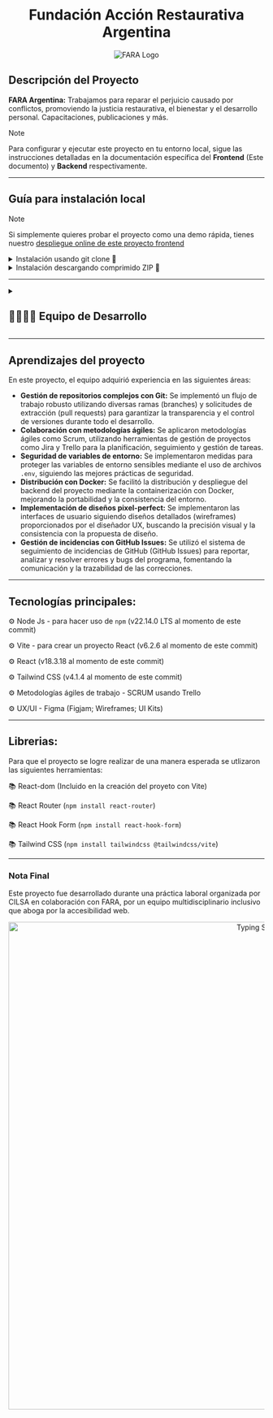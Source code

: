 <h1 align="center">Fundación Acción Restaurativa Argentina</h1>

<div align="center">
    <img src="https://github.com/user-attachments/assets/27b43531-4f94-4585-a4ce-9cf92fdece85" alt="FARA Logo" style="display: grid; place-items: center"/>
</div>

<h2>Descripción del Proyecto</h2>

**FARA Argentina:** Trabajamos para reparar el perjuicio causado por conflictos, promoviendo la justicia restaurativa, el bienestar y el desarrollo personal. Capacitaciones, publicaciones y más.

> [!NOTE]
> Para configurar y ejecutar este proyecto en tu entorno local, sigue las instrucciones detalladas en la documentación específica del **Frontend** (Este documento) y **Backend** respectivamente.

---

## Guía para instalación local

> [!NOTE]
> Si simplemente quieres probar el proyecto como una demo rápida, tienes nuestro [despliegue online de este proyecto frontend](https://fara.onrender.com/)

<details>
  <summary>Instalación usando git clone 🔧</summary>

### Cómo clonar el proyecto

Sigue estos pasos para clonar el repositorio e instalar las dependencias necesarias:

1. **Clonar el repositorio**    
    Ejecuta el siguiente comando en tu terminal, reemplazando `URL_DEL_PROYECTO` por el enlace del proyecto:

```sh
git clone URL_DEL_PROYECTO
```

2. **OPCIONAL - Cambiar de rama**   
    Ejecuta el siguiente comando en tu terminal, reemplazando `RAMA` por la rama a utilizar:

```sh
git checkout RAMA
```

### Cómo instalar las dependencias del proyecto

1. Ejecuta el siguiente comando en tu terminal:

```sh
npm install
```

_Nota: Puedes utilizar otro package manager si así lo deseas; procura revisar las `Tecnologías principales` y también las `Librerías` para comprobar que son compatibles primero_

### Iniciar servidor (en modo `dev`)

```sh
npm run dev
```
</details>

<details>
  <summary>Instalación descargando comprimido ZIP 🔧</summary>

## Instalación descargando comprimido ZIP 🔧

### Cómo descargar el proyecto

Sigue estos pasos para clonar el repositorio e instalar las dependencias necesarias:

1. **Descargar el proyecto en formato ZIP** 
    Ir a “code” > download ZIP

2. **Descomprimir el archivo**

3. **OPCIONAL - Cambiar de rama**   
    Ejecuta el siguiente comando en tu terminal, reemplazando `RAMA` por la rama a utilizar:

```sh
git checkout RAMA
```

### Cómo instalar las dependencias del proyecto

1. En la carpeta donde se encuentra “package.json” ejecutar en terminal:

```sh
npm install
```

_Nota: Puedes utilizar otro package manager si así lo deseas; procura revisar las `Tecnologías principales` y también las `Librerías` para comprobar que son compatibles primero_

### Iniciar servidor (en modo `dev`)

```sh
npm run dev
```
</details>

---

<details>
    <summary><h2>👨‍👩‍👧‍👦 Equipo de Desarrollo</h2></summary>
    <table align="center">
        <tr>
            <td><b>Denisse Amaya</b></td>
            <td>UX-UI Designer</td>
            <td align="center"><a href="https://github.com/DeniiAmaya">@DeniiAmaya</a></td>
            <td align="center"><a href="https://www.linkedin.com/in/denis-amaya-410075138/"><img src="https://github.com/user-attachments/assets/165473a1-ce2f-49c6-81b7-a0639b29e4c7" alt="LinkedIn logo" /></a></td>
        </tr>
        <tr>
            <td><b>Agostina Borroni</b></td>
            <td>LEAD UX-UI Designer</td>
            <td align="center"><a href="https://github.com/agosborroni">@agosborroni</a></td>
            <td align="center"><a href="https://www.linkedin.com/in/agostina-paz-borroni-914249145/"><img src="https://github.com/user-attachments/assets/165473a1-ce2f-49c6-81b7-a0639b29e4c7" alt="LinkedIn logo" /></a></td>
        </tr>
        <tr>
            <td><b>Daiana Colquicocha</b></td>
            <td>Backend Developer</td>
            <td align="center"><a href="https://github.com/DaiColqui">@DaiColqui</a></td>
            <td align="center"><a href="https://www.linkedin.com/in/daicolqui/"><img src="https://github.com/user-attachments/assets/165473a1-ce2f-49c6-81b7-a0639b29e4c7" alt="LinkedIn logo" /></a></td>
        </tr>
        <tr>
            <td><b>Matías Díaz</b></td>
            <td>Frontend Developer</td>
            <td align="center"><a href="https://github.com/mati98ld">@mati98ld</a></td>
            <td align="center"><a href="https://www.linkedin.com/in/matildiaz/"><img src="https://github.com/user-attachments/assets/165473a1-ce2f-49c6-81b7-a0639b29e4c7" alt="LinkedIn logo" /></a></td>
        </tr>
        <tr>
            <td><b>Gerónimo Franco</b></td>
            <td>QA Tester</td>
            <td align="center"><a href="https://github.com/Geronimo9321">@Geronimo9321</a></td>
            <td align="center"><a href="https://www.linkedin.com/in/geronimo-ariel-franco-programador-tester/"><img src="https://github.com/user-attachments/assets/165473a1-ce2f-49c6-81b7-a0639b29e4c7" alt="LinkedIn logo" /></a></td>
        </tr>
        <tr>
            <td><b>Leonel Giralde</b></td>
            <td>Frontend Developer</td>
            <td align="center"><a href="https://github.com/LeonelGiralde">@LeonelGiralde</a></td>
            <td align="center"><a href="https://www.linkedin.com/in/leonel-giralde/"><img src="https://github.com/user-attachments/assets/165473a1-ce2f-49c6-81b7-a0639b29e4c7" alt="LinkedIn logo" /></a></td>
        </tr>
        <tr>
            <td><b>Octavio Godoy</b></td>
            <td>UX-UI Designer</td>
            <td align="center"><a href="https://github.com/octa13">@octa13</a></td>
            <td align="center"><a href="https://www.linkedin.com/in//"><img src="https://github.com/user-attachments/assets/165473a1-ce2f-49c6-81b7-a0639b29e4c7" alt="LinkedIn logo" /></a></td>
        </tr>
        <tr>
            <td><b>Sandra Ibarra</b></td>
            <td>QA tester</td>
            <td align="center"><a href="https://github.com/sandrayaquelineibarra">@sandrayaquelineibarra</a></td>
            <td align="center"><a href="https://www.linkedin.com/in/sandra-ibarra-023b7720/"><img src="https://github.com/user-attachments/assets/165473a1-ce2f-49c6-81b7-a0639b29e4c7" alt="LinkedIn logo" /></a></td>
        </tr>
        <tr>
            <td><b>Mariano Infante</b></td>
            <td>LEAD QA Tester</td>
            <td align="center"><a href="https://github.com/MGIC12">@MGIC12</a></td>
            <td align="center"><a href="https://www.linkedin.com/in/mariano-infante/"><img src="https://github.com/user-attachments/assets/165473a1-ce2f-49c6-81b7-a0639b29e4c7" alt="LinkedIn logo" /></a></td>
        </tr>
        <tr>
            <td><b>Franco Lopez</b></td>
            <td>Frontend Developer</td>
            <td align="center"><a href="https://github.com/Lfran92">@Lfran92</a></td>
            <td align="center"><a href="https://www.linkedin.com/in/lopez-franco/"><img src="https://github.com/user-attachments/assets/165473a1-ce2f-49c6-81b7-a0639b29e4c7" alt="LinkedIn logo" /></a></td>
        </tr>
        <tr>
            <td><b>Nicolás Martín</b></td>
            <td>Backend Developer</td>
            <td align="center"><a href="https://github.com/nicolasmartin89">@nicolasmartin89</a></td>
            <td align="center"><a href="https://www.linkedin.com/in/nicolas-demis-martin/"><img src="https://github.com/user-attachments/assets/165473a1-ce2f-49c6-81b7-a0639b29e4c7" alt="LinkedIn logo" /></a></td>
        </tr>
        <tr>
            <td><b>Facundo Javier Pacheco Escalante</b></td>
            <td>QA Tester</td>
            <td align="center"><a href="https://github.com/javi321321">@Javi321321</a></td>
            <td align="center"><a href="https://www.linkedin.com/in/facundopacheco/"><img src="https://github.com/user-attachments/assets/165473a1-ce2f-49c6-81b7-a0639b29e4c7" alt="LinkedIn logo" /></a></td>
        </tr>
        <tr>
            <td><b>Ricardo Ramos</b></td>
            <td>Backend Developer</td>
            <td align="center"><a href="https://github.com/elequipoderiki">@elequipoderiki</a></td>
            <td align="center"><a href="https://www.linkedin.com/in//"><img src="https://github.com/user-attachments/assets/165473a1-ce2f-49c6-81b7-a0639b29e4c7" alt="LinkedIn logo" /></a></td>
        </tr>
        <tr>
            <td><b>Ricardo Rolón</b></td>
            <td>QA Tester</td>
            <td align="center"><a href="https://github.com/RolRic">@RolRic</a></td>
            <td align="center"><a href="https://www.linkedin.com/in/ricardo-rolon2023/"><img src="https://github.com/user-attachments/assets/165473a1-ce2f-49c6-81b7-a0639b29e4c7" alt="LinkedIn logo" /></a></td>
        </tr>
        <tr>
            <td><b>Daniela Salvo</b></td>
            <td>QA Tester</td>
            <td align="center"><a href="https://github.com/DanipSal">@DanipSal</a></td>
            <td align="center"><a href="https://www.linkedin.com/in/danisalvo/"><img src="https://github.com/user-attachments/assets/165473a1-ce2f-49c6-81b7-a0639b29e4c7" alt="LinkedIn logo" /></a></td>
        </tr>
        <tr>
            <td><b>Ian Sosa</b></td>
            <td>TECH LEAD</td>
            <td align="center"><a href="https://github.com/sosaian">@sosaian</a></td>
            <td align="center"><a href="https://www.linkedin.com/in/sosaian/"><img src="https://github.com/user-attachments/assets/165473a1-ce2f-49c6-81b7-a0639b29e4c7" alt="LinkedIn logo" /></a></td>
        </tr>
        <tr>
            <td><b>Brenda Tanoni</b></td>
            <td>QA Tester</td>
            <td align="center"><a href="https://github.com/tanonibrenda">@tanonibrenda</a></td>
            <td align="center"><a href="https://www.linkedin.com/in/brenda-yohena-tanoni-82430146/"><img src="https://github.com/user-attachments/assets/165473a1-ce2f-49c6-81b7-a0639b29e4c7" alt="LinkedIn logo" /></a></td>
        </tr>
        <tr>
            <td><b>Laura Yachelini</b></td>
            <td>Frontend Developer</td>
            <td align="center"><a href="https://github.com/LauYache">@LauYache</a></td>
            <td align="center"><a href="https://www.linkedin.com/in/lauyache/"><img src="https://github.com/user-attachments/assets/165473a1-ce2f-49c6-81b7-a0639b29e4c7" alt="LinkedIn logo" /></a></td>
        </tr>
        <tr>
            <td><b>Tomás Zucchi</b></td>
            <td>Backend Developer</td>
            <td align="center"><a href="https://github.com/TomasZucchi">@TomasZucchi</a></td>
            <td align="center"><a href="https://www.linkedin.com/in/tomaszucchi/"><img src="https://github.com/user-attachments/assets/165473a1-ce2f-49c6-81b7-a0639b29e4c7" alt="LinkedIn logo" /></a></td>
        </tr>
    </table>
</details>

---

## Aprendizajes del proyecto

En este proyecto, el equipo adquirió experiencia en las siguientes áreas:

*   **Gestión de repositorios complejos con Git:** Se implementó un flujo de trabajo robusto utilizando diversas ramas (branches) y solicitudes de extracción (pull requests) para garantizar la transparencia y el control de versiones durante todo el desarrollo.
*   **Colaboración con metodologías ágiles:** Se aplicaron metodologías ágiles como Scrum, utilizando herramientas de gestión de proyectos como Jira y Trello para la planificación, seguimiento y gestión de tareas.
*   **Seguridad de variables de entorno:** Se implementaron medidas para proteger las variables de entorno sensibles mediante el uso de archivos `.env`, siguiendo las mejores prácticas de seguridad.
*   **Distribución con Docker:** Se facilitó la distribución y despliegue del backend del proyecto mediante la containerización con Docker, mejorando la portabilidad y la consistencia del entorno.
*   **Implementación de diseños pixel-perfect:** Se implementaron las interfaces de usuario siguiendo diseños detallados (wireframes) proporcionados por el diseñador UX, buscando la precisión visual y la consistencia con la propuesta de diseño.
*   **Gestión de incidencias con GitHub Issues:** Se utilizó el sistema de seguimiento de incidencias de GitHub (GitHub Issues) para reportar, analizar y resolver errores y bugs del programa, fomentando la comunicación y la trazabilidad de las correcciones.

---

## Tecnologías principales:

⚙ Node Js - para hacer uso de `npm` (v22.14.0 LTS al momento de este commit)

⚙ Vite - para crear un proyecto React (v6.2.6 al momento de este commit)

⚙ React (v18.3.18 al momento de este commit)

⚙ Tailwind CSS (v4.1.4 al momento de este commit)

⚙ Metodologías ágiles de trabajo - SCRUM usando Trello

⚙ UX/UI - Figma (Figjam; Wireframes; UI Kits)

---

## Librerias:

Para que el proyecto se logre realizar de una manera esperada se utlizaron las siguientes herramientas:

📚 React-dom (Incluido en la creación del proyeto con Vite)

📚 React Router (`npm install react-router`)

📚 React Hook Form (`npm install react-hook-form`)

📚 Tailwind CSS (`npm install tailwindcss @tailwindcss/vite`)

---

### Nota Final
Este proyecto fue desarrollado durante una práctica laboral organizada por CILSA en colaboración con FARA, por un equipo multidisciplinario inclusivo que aboga por la accesibilidad web.

<a href="https://git.io/typing-svg" align="center"><img src="https://readme-typing-svg.demolab.com?font=JetBrains+Mono&duration=1000&pause=1000&color=F2F2F2&background=12121200&center=true&vCenter=true&width=435&lines=FARA;CILSA;Frontend" alt="Typing SVG"  style="width: 100vw" /></a>
